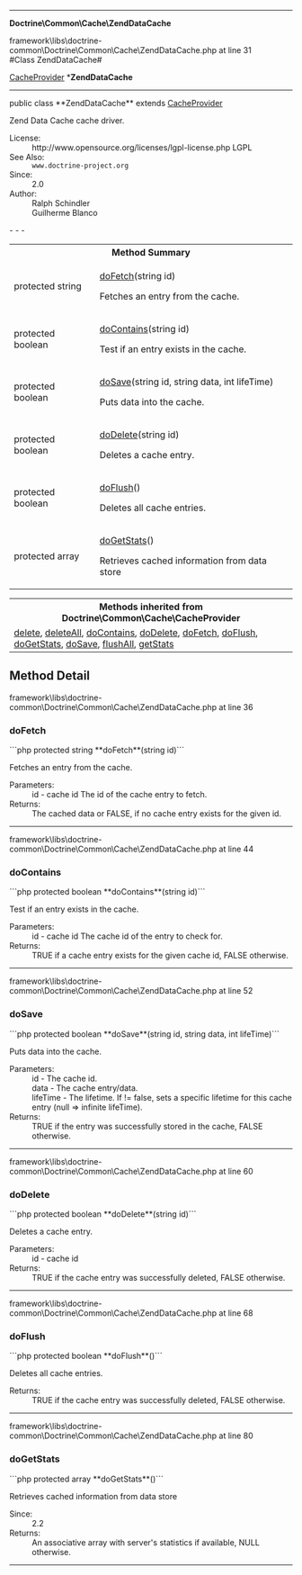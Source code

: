 - - -

**Doctrine\Common\Cache\ZendDataCache**
<div class="location">framework\libs\doctrine-common\Doctrine\Common\Cache\ZendDataCache.php at line 31</div>
#Class ZendDataCache#

<a href="https://github.com/JeyDotC/Hirudo-docs/blob/master/doctrine/common/cache/cacheprovider.html">CacheProvider</a>
    ***ZendDataCache**


- - -

<p class="signature">public  class **ZendDataCache**
extends <a href="https://github.com/JeyDotC/Hirudo-docs/blob/master/doctrine/common/cache/cacheprovider.html">CacheProvider</a>

</p>

<div class="comment" id="overview_description"><p>Zend Data Cache cache driver.</p></div>

<dl>
<dt>License:</dt>
<dd>http://www.opensource.org/licenses/lgpl-license.php LGPL</dd>
<dt>See Also:</dt>
<dd><code>www.doctrine-project.org</code></dd>
<dt>Since:</dt>
<dd>2.0</dd>
<dt>Author:</dt>
<dd>Ralph Schindler <ralph.schindler@zend.com></dd>
<dd>Guilherme Blanco <guilhermeblanco@hotmail.com></dd>
</dl>
- - -

<table id="summary_method">
<tr><th colspan="2">Method Summary</th></tr>
<tr>
<td class="type">protected  string</td>
<td class="description"><p class="name"><a href="#doFetch">doFetch</a>(string id)</p><p class="description">Fetches an entry from the cache.</p></td>
</tr>
<tr>
<td class="type">protected  boolean</td>
<td class="description"><p class="name"><a href="#doContains">doContains</a>(string id)</p><p class="description">Test if an entry exists in the cache.</p></td>
</tr>
<tr>
<td class="type">protected  boolean</td>
<td class="description"><p class="name"><a href="#doSave">doSave</a>(string id, string data, int lifeTime)</p><p class="description">Puts data into the cache.</p></td>
</tr>
<tr>
<td class="type">protected  boolean</td>
<td class="description"><p class="name"><a href="#doDelete">doDelete</a>(string id)</p><p class="description">Deletes a cache entry.</p></td>
</tr>
<tr>
<td class="type">protected  boolean</td>
<td class="description"><p class="name"><a href="#doFlush">doFlush</a>()</p><p class="description">Deletes all cache entries.</p></td>
</tr>
<tr>
<td class="type">protected  array</td>
<td class="description"><p class="name"><a href="#doGetStats">doGetStats</a>()</p><p class="description">Retrieves cached information from data store</p></td>
</tr>
</table>

<table class="inherit">
<tr><th colspan="2">Methods inherited from Doctrine\Common\Cache\CacheProvider</th></tr>
<tr><td><a href="https://github.com/JeyDotC/Hirudo-docs/blob/master/doctrine/common/cache/cacheprovider.html#delete()">delete</a>, <a href="https://github.com/JeyDotC/Hirudo-docs/blob/master/doctrine/common/cache/cacheprovider.html#deleteAll()">deleteAll</a>, <a href="https://github.com/JeyDotC/Hirudo-docs/blob/master/doctrine/common/cache/cacheprovider.html#doContains()">doContains</a>, <a href="https://github.com/JeyDotC/Hirudo-docs/blob/master/doctrine/common/cache/cacheprovider.html#doDelete()">doDelete</a>, <a href="https://github.com/JeyDotC/Hirudo-docs/blob/master/doctrine/common/cache/cacheprovider.html#doFetch()">doFetch</a>, <a href="https://github.com/JeyDotC/Hirudo-docs/blob/master/doctrine/common/cache/cacheprovider.html#doFlush()">doFlush</a>, <a href="https://github.com/JeyDotC/Hirudo-docs/blob/master/doctrine/common/cache/cacheprovider.html#doGetStats()">doGetStats</a>, <a href="https://github.com/JeyDotC/Hirudo-docs/blob/master/doctrine/common/cache/cacheprovider.html#doSave()">doSave</a>, <a href="https://github.com/JeyDotC/Hirudo-docs/blob/master/doctrine/common/cache/cacheprovider.html#flushAll()">flushAll</a>, <a href="https://github.com/JeyDotC/Hirudo-docs/blob/master/doctrine/common/cache/cacheprovider.html#getStats()">getStats</a></td></tr></table>

<h2 id="detail_method">Method Detail</h2>
<div class="location">framework\libs\doctrine-common\Doctrine\Common\Cache\ZendDataCache.php at line 36</div>
<h3 id="doFetch()">doFetch</h3>
```php
protected  string **doFetch**(string id)```
<div class="details">
<p>Fetches an entry from the cache.</p><dl>
<dt>Parameters:</dt>
<dd>id - cache id The id of the cache entry to fetch.</dd>
<dt>Returns:</dt>
<dd>The cached data or FALSE, if no cache entry exists for the given id.</dd>
</dl>
</div>

- - -

<div class="location">framework\libs\doctrine-common\Doctrine\Common\Cache\ZendDataCache.php at line 44</div>
<h3 id="doContains()">doContains</h3>
```php
protected  boolean **doContains**(string id)```
<div class="details">
<p>Test if an entry exists in the cache.</p><dl>
<dt>Parameters:</dt>
<dd>id - cache id The cache id of the entry to check for.</dd>
<dt>Returns:</dt>
<dd>TRUE if a cache entry exists for the given cache id, FALSE otherwise.</dd>
</dl>
</div>

- - -

<div class="location">framework\libs\doctrine-common\Doctrine\Common\Cache\ZendDataCache.php at line 52</div>
<h3 id="doSave()">doSave</h3>
```php
protected  boolean **doSave**(string id, string data, int lifeTime)```
<div class="details">
<p>Puts data into the cache.</p><dl>
<dt>Parameters:</dt>
<dd>id - The cache id.</dd>
<dd>data - The cache entry/data.</dd>
<dd>lifeTime - The lifetime. If != false, sets a specific lifetime for this cache entry (null => infinite lifeTime).</dd>
<dt>Returns:</dt>
<dd>TRUE if the entry was successfully stored in the cache, FALSE otherwise.</dd>
</dl>
</div>

- - -

<div class="location">framework\libs\doctrine-common\Doctrine\Common\Cache\ZendDataCache.php at line 60</div>
<h3 id="doDelete()">doDelete</h3>
```php
protected  boolean **doDelete**(string id)```
<div class="details">
<p>Deletes a cache entry.</p><dl>
<dt>Parameters:</dt>
<dd>id - cache id</dd>
<dt>Returns:</dt>
<dd>TRUE if the cache entry was successfully deleted, FALSE otherwise.</dd>
</dl>
</div>

- - -

<div class="location">framework\libs\doctrine-common\Doctrine\Common\Cache\ZendDataCache.php at line 68</div>
<h3 id="doFlush()">doFlush</h3>
```php
protected  boolean **doFlush**()```
<div class="details">
<p>Deletes all cache entries.</p><dl>
<dt>Returns:</dt>
<dd>TRUE if the cache entry was successfully deleted, FALSE otherwise.</dd>
</dl>
</div>

- - -

<div class="location">framework\libs\doctrine-common\Doctrine\Common\Cache\ZendDataCache.php at line 80</div>
<h3 id="doGetStats()">doGetStats</h3>
```php
protected  array **doGetStats**()```
<div class="details">
<p>Retrieves cached information from data store</p><dl>
<dt>Since:</dt>
<dd>2.2</dd>
<dt>Returns:</dt>
<dd>An associative array with server's statistics if available, NULL otherwise.</dd>
</dl>
</div>

- - -

